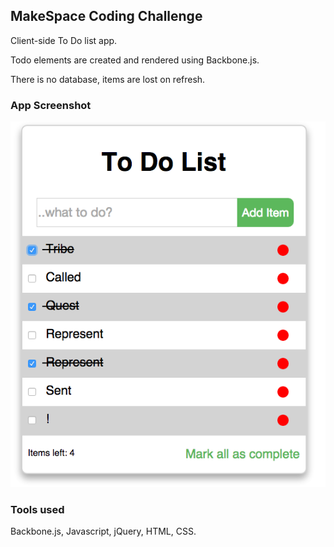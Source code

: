 ## MakeSpace Coding Challenge

Client-side To Do list app.

Todo elements are created and rendered using Backbone.js.

There is no database, items are lost on refresh.

### App Screenshot

![](/readme-images/todo-markdown.png)

### Tools used
Backbone.js,
Javascript,
jQuery,
HTML,
CSS.
